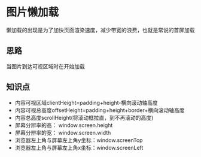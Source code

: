 # 图片懒加载

懒加载的出现是为了加快页面渲染速度，减少带宽的浪费，也就是常说的首屏加载

## 思路

当图片到达可视区域时在开始加载

## 知识点

- 内容可视区域clientHeight=padding+height-横向滚动轴高度
- 内容可视总高度offsetHeight=padding+height+border+横向滚动轴高度
- 内容总高度scrollHeight(将滚动框拉直，到不再滚动的高度)
- 屏幕分辨率的高： window.screen.height
- 屏幕分辨率的宽： window.screen.width
- 浏览器左上角与屏幕左上角y坐标：window.screenTop
- 浏览器左上角与屏幕左上角x坐标：window.screenLeft

